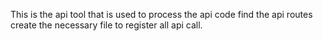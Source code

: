 This is the api tool that is used to process the api code
find the api routes create the necessary file to register all
api call.
